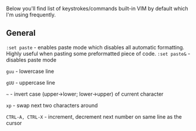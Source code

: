 Below you'll find list of keystrokes/commands built-in VIM by default which I'm using frequently.

## General

`:set paste` - enables paste mode which disables all automatic formatting. Highly useful when pasting some preformatted piece of code.
`:set paste&` - disables paste mode

`guu` - lowercase line

`gUU` - uppercase line

`~` - invert case (upper->lower; lower->upper) of current character

`xp` - swap next two characters around

`CTRL-A, CTRL-X` - increment, decrement next number on same line as the cursor
